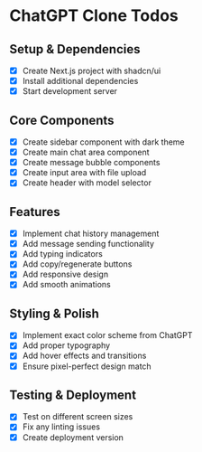 # ChatGPT Clone Todos

## Setup & Dependencies
- [x] Create Next.js project with shadcn/ui
- [x] Install additional dependencies
- [x] Start development server

## Core Components
- [x] Create sidebar component with dark theme
- [x] Create main chat area component
- [x] Create message bubble components
- [x] Create input area with file upload
- [x] Create header with model selector

## Features
- [x] Implement chat history management
- [x] Add message sending functionality
- [x] Add typing indicators
- [x] Add copy/regenerate buttons
- [x] Add responsive design
- [x] Add smooth animations

## Styling & Polish
- [x] Implement exact color scheme from ChatGPT
- [x] Add proper typography
- [x] Add hover effects and transitions
- [x] Ensure pixel-perfect design match

## Testing & Deployment
- [x] Test on different screen sizes
- [x] Fix any linting issues
- [x] Create deployment version
